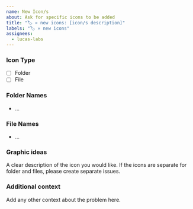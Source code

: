 ```yaml
---
name: New Icon/s
about: Ask for specific icons to be added
title: "🏷️ » new icons: [icon/s description]"
labels: "🏷️ » new icons"
assignees:
  - lucas-labs
---
```


### Icon Type

- [ ] Folder
- [ ] File

### Folder Names

<!-- delete if not applicable -->

- ...

### File Names

<!-- delete if not applicable -->

- ...

### Graphic ideas

<!-- include a link to sample icons if possible -->

A clear description of the icon you would like. If the icons are separate for folder and files, please create separate issues.

### Additional context

Add any other context about the problem here.

